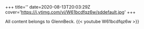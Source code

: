 +++
title=''
date=2020-08-13T20:03:29Z
cover='https://i.ytimg.com/vi/W61bcdfqz6w/sddefault.jpg'
+++

All content belongs to GlennBeck.
{{< youtube W61bcdfqz6w >}}
